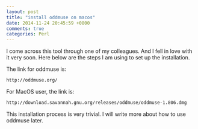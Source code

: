 ```yaml
---
layout: post
title: "install oddmuse on macos"
date: 2014-11-24 20:45:59 +0800
comments: true
categories: Perl
---
```

I come across this tool through one of my colleagues. And I fell in love with it very soon. Here below are the steps I am using to set up the installation.  

The link for oddmuse is:  

```html
http://oddmuse.org/
```

For MacOS user, the link is:  

```html
http://download.savannah.gnu.org/releases/oddmuse/oddmuse-1.806.dmg
```

This installation process is very trivial. I will write more about how to use oddmuse later. 




